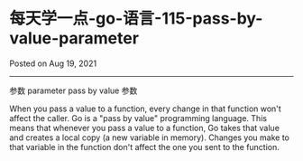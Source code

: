 # 每天学一点-go-语言-115-pass-by-value-parameter

Posted on Aug 19, 2021

---

参数 parameter
pass by value 参数

When you pass a value to a function, every change in that function won't affect the caller. Go is a "pass by value" programming language. This means that whenever you pass a value to a function, Go takes that value and creates a local copy (a new variable in memory). Changes you make to that variable in the function don't affect the one you sent to the function.